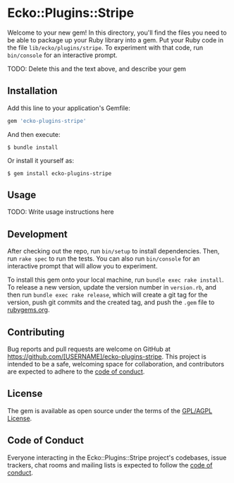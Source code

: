# Ecko::Plugins::Stripe

Welcome to your new gem! In this directory, you'll find the files you need to be able to package up your Ruby library into a gem. Put your Ruby code in the file `lib/ecko/plugins/stripe`. To experiment with that code, run `bin/console` for an interactive prompt.

TODO: Delete this and the text above, and describe your gem

## Installation

Add this line to your application's Gemfile:

```ruby
gem 'ecko-plugins-stripe'
```

And then execute:

    $ bundle install

Or install it yourself as:

    $ gem install ecko-plugins-stripe

## Usage

TODO: Write usage instructions here

## Development

After checking out the repo, run `bin/setup` to install dependencies. Then, run `rake spec` to run the tests. You can also run `bin/console` for an interactive prompt that will allow you to experiment.

To install this gem onto your local machine, run `bundle exec rake install`. To release a new version, update the version number in `version.rb`, and then run `bundle exec rake release`, which will create a git tag for the version, push git commits and the created tag, and push the `.gem` file to [rubygems.org](https://rubygems.org).

## Contributing

Bug reports and pull requests are welcome on GitHub at https://github.com/[USERNAME]/ecko-plugins-stripe. This project is intended to be a safe, welcoming space for collaboration, and contributors are expected to adhere to the [code of conduct](https://github.com/[USERNAME]/ecko-plugins-stripe/blob/master/CODE_OF_CONDUCT.md).

## License

The gem is available as open source under the terms of the [GPL/AGPL License](https://opensource.org/licenses/GPL/AGPL).

## Code of Conduct

Everyone interacting in the Ecko::Plugins::Stripe project's codebases, issue trackers, chat rooms and mailing lists is expected to follow the [code of conduct](https://github.com/[USERNAME]/ecko-plugins-stripe/blob/master/CODE_OF_CONDUCT.md).
